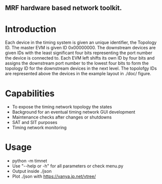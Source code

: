 MRF hardware based network toolkit.
--

# Introduction
Each device in the timing system is given an unique identifier, the Topology ID. The master EVM is given ID 0x00000000. The downstream devices are given IDs with the least significant four bits representing the port number the device is connected to. Each EVM left shifts its own ID by four bits and assigns the downstream port number to the lowest four bits to form the topology ID for the downstream devices in the next level. The topolofgy IDs are represented above the devices in the example layout in ./doc/ figure.

# Capabilities
* To expose the timing network topology the states
* Background for an eventual timing network GUI development
* Maintenance checks after changes or shutdowns
* SAT and SIT purposes
* Timing network monitoring

# Usage
* python -m timnet
* Use "--help or -h" for all parameters or check menu.py
* Output inside ./json
* Plot ./json with https://vanya.jp.net/vtree/
